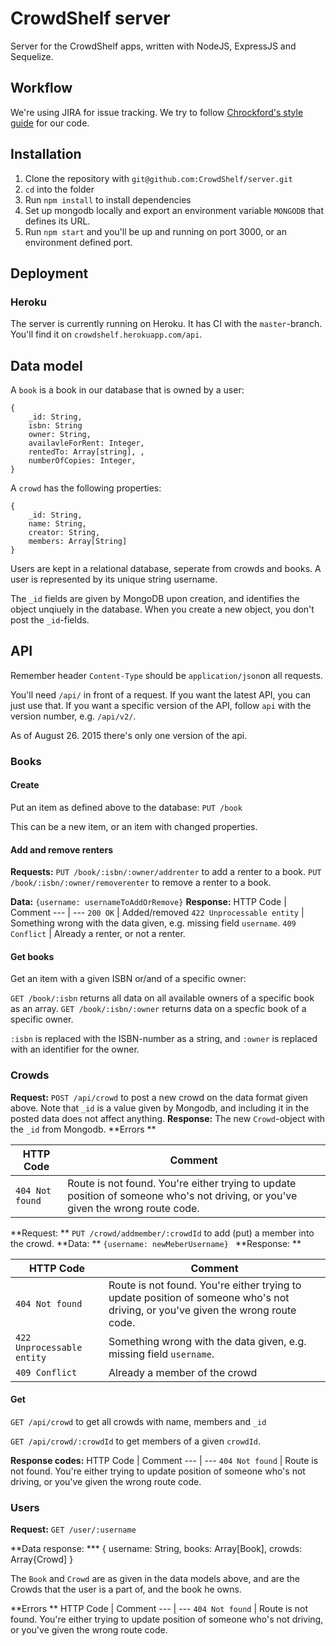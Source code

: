 # CrowdShelf server
Server for the CrowdShelf apps, written with NodeJS, ExpressJS and Sequelize.

## Workflow
We're using JIRA for issue tracking. We try to follow [Chrockford's style guide](http://javascript.crockford.com/code.html) for our code.

## Installation
1. Clone the repository with `git@github.com:CrowdShelf/server.git`
2. `cd` into the folder
3. Run `npm install` to install dependencies
4. Set up mongodb locally and export an environment variable `MONGODB` that defines its URL.
5. Run `npm start` and you'll be up and running on port 3000, or an environment defined port.

## Deployment 
### Heroku
The server is currently running on Heroku. It has CI with the `master`-branch. You'll find it on `crowdshelf.herokuapp.com/api`.

## Data model
A `book` is a book in our database that is owned by a user:

    {
        _id: String,
        isbn: String
        owner: String,
        availavleForRent: Integer, 
        rentedTo: Array[string], ,
        numberOfCopies: Integer,
    }
    
A `crowd` has the following properties:

    {
        _id: String, 
        name: String,
        creator: String,
        members: Array[String]
    }
    
Users are kept in a relational database, seperate from crowds and books. 
A user is represented by its unique string username.

The `_id` fields are given by MongoDB upon creation, and identifies the object unqiuely in the database. When you create a new object, you don't post the `_id`-fields.

## API
Remember header `Content-Type` should be `application/json`on all requests.

You'll need `/api/` in front of a request. If you want the latest API, you can just use that. If you want a specific 
version of the API, follow `api` with the version number, e.g. `/api/v2/`.

As of August 26. 2015 there's only one version of the api.

### Books
#### Create 
Put an item as defined above to the database:
`PUT /book`

This can be a new item, or an item with changed properties.

#### Add and remove renters
**Requests:** 
`PUT /book/:isbn/:owner/addrenter` to add a renter to a book.
`PUT /book/:isbn/:owner/removerenter` to remove a renter to a book.

**Data:** `{username: usernameToAddOrRemove}`
**Response:**
HTTP Code | Comment
--- | ---
`200 OK` | Added/removed
`422 Unprocessable entity` | Something wrong with the data given, e.g. missing field `username`. 
`409 Conflict` | Already a renter, or not a renter. 


#### Get books
Get an item with a given ISBN or/and of a specific owner:

`GET /book/:isbn` returns all data on all available owners of a specific book as an array.
`GET /book/:isbn/:owner` returns data on a specfic book of a specific owner.


`:isbn` is replaced with the ISBN-number as a string, and `:owner` is replaced with
an identifier for the owner.

### Crowds
**Request:** `POST /api/crowd` to post a new crowd on the data format given above. Note that `_id` is a value given by Mongodb,
and including it in the posted data does not affect anything. 
**Response:** The new `Crowd`-object with the `_id` from Mongodb.
**Errors **

HTTP Code | Comment
--- | ---
`404 Not found` | Route is not found. You're either trying to update position of someone who's not driving, or you've given the wrong route code.


**Request: ** `PUT /crowd/addmember/:crowdId` to add (put) a member into the crowd. 
**Data: ** `{username: newMeberUsername} `
**Response: ** 

HTTP Code | Comment
--- | ---
`404 Not found` | Route is not found. You're either trying to update position of someone who's not driving, or you've given the wrong route code.
`422 Unprocessable entity` | Something wrong with the data given, e.g. missing field `username`. 
`409 Conflict` | Already a member of the crowd 

#### Get 
`GET /api/crowd` to get all crowds with name, members and `_id`

`GET /api/crowd/:crowdId` to get members of a given `crowdId`.

**Response codes:**
HTTP Code | Comment
--- | ---
`404 Not found` | Route is not found. You're either trying to update position of someone who's not driving, or you've given the wrong route code.


### Users 
**Request:**  `GET /user/:username`

**Data response: ***
    {
        username: String,
        books: Array[Book],
        crowds: Array{Crowd]
    }
    
The `Book` and `Crowd` are as given in the data models above, and are the Crowds that the user is a part of, and the book he owns.

**Errors **
HTTP Code | Comment
--- | ---
`404 Not found` | Route is not found. You're either trying to update position of someone who's not driving, or you've given the wrong route code.
